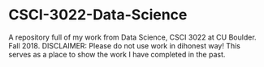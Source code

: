 # CSCI-3022-Data-Science
A repository full of my work from Data Science, CSCI 3022 at CU Boulder. Fall 2018.  DISCLAIMER: Please do not use work in dihonest way! This serves as a place to show the work I have completed in the past.
